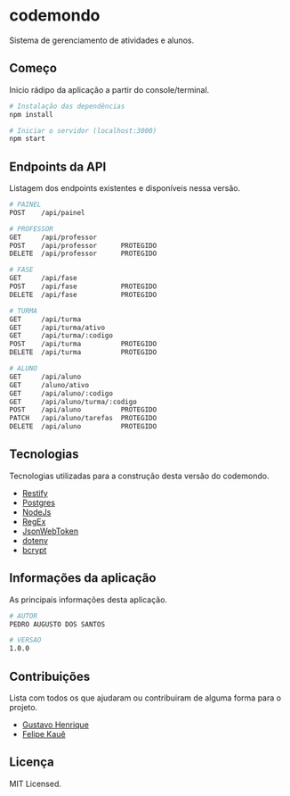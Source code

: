 # codemondo

Sistema de gerenciamento de atividades e alunos.

## Começo

Inicio rádipo da aplicação a partir do console/terminal.

```bash
# Instalação das dependências
npm install

# Iniciar o servidor (localhost:3000)
npm start
```

## Endpoints da API

Listagem dos endpoints existentes e disponíveis nessa versão.

```bash
# PAINEL
POST    /api/painel

# PROFESSOR
GET     /api/professor
POST    /api/professor      PROTEGIDO
DELETE  /api/professor      PROTEGIDO

# FASE
GET     /api/fase
POST    /api/fase           PROTEGIDO
DELETE  /api/fase           PROTEGIDO

# TURMA
GET     /api/turma          
GET     /api/turma/ativo    
GET     /api/turma/:codigo  
POST    /api/turma          PROTEGIDO
DELETE  /api/turma          PROTEGIDO

# ALUNO
GET     /api/aluno
GET     /aluno/ativo
GET     /api/aluno/:codigo
GET     /api/aluno/turma/:codigo
POST    /api/aluno          PROTEGIDO
PATCH   /api/aluno/tarefas  PROTEGIDO
DELETE  /api/aluno          PROTEGIDO
```

## Tecnologias

Tecnologias utilizadas para a construção desta versão do codemondo.

- [Restify](http://restify.com/docs/home/)
- [Postgres](https://www.postgresql.org/docs/)
- [NodeJs](https://nodejs.org/en/docs/)
- [RegEx](https://regexr.com/)
- [JsonWebToken](https://jwt.io/introduction)
- [dotenv](https://www.npmjs.com/package/dotenv)
- [bcrypt](https://www.npmjs.com/package/bcrypt)

## Informações da aplicação

As principais informações desta aplicação. 

```bash
# AUTOR
PEDRO AUGUSTO DOS SANTOS

# VERSAO
1.0.0
```

## Contribuições

Lista com todos os que ajudaram ou contribuiram de alguma forma para o projeto.

- [Gustavo Henrique](https://github.com/Gustavo-Henrique-br)
- [Felipe Kauê]()

## Licença

MIT Licensed.